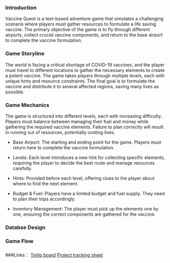 ### Introduction
Vaccine Quest is a text-based adventure game that simulates a challenging scenario where players must gather resources to formulate a life saving vaccine.
The primary objective of the game is to fly through different airports, collect crucial vaccine components, and return to the base airport to complete 
the vaccine formulation.

### Game Storyline

The world is facing a critical shortage of COVID-19 vaccines, and the player must travel to different locations to gather the necessary elements to create a potent vaccine. 
The game takes players through multiple levels, each with unique hints and resource constraints. The final goal is to formulate the vaccine and distribute it to several 
affected regions, saving many lives as possible.

### Game Mechanics
The game is structured into different levels, each with increasing difficulty. Players must balance between managing their fuel and money while gathering the required vaccine elements. 
Failure to plan correctly will result in running out of resources, potentially costing lives. 

- Base Airport: The starting and ending point for the game. Players must return here to complete the vaccine formulation. 

- Levels: Each level introduces a new hint for collecting specific elements, requiring the player to decide the best route and manage resources carefully. 

- Hints: Provided before each level, offering clues to the player about where to find the next element. 

- Budget & Fuel: Players have a limited budget and fuel supply. They need to plan their trips accordingly. 

- Inventory Management: The player must pick up the elements one by one, ensuring the correct components are gathered for the vaccine. 

### Databse Design
### Game Flow
###
###Links：
[Trello board](https://trello.com/b/GG9OKmbC/challenger-flight-game-project)
[Project tracking sheet](https://docs.google.com/spreadsheets/d/1vuq3BxNBDeG4BTiAt0iLGx4ohJ9QgnmPnivLulsLMhw/edit?gid=0#gid=0)
